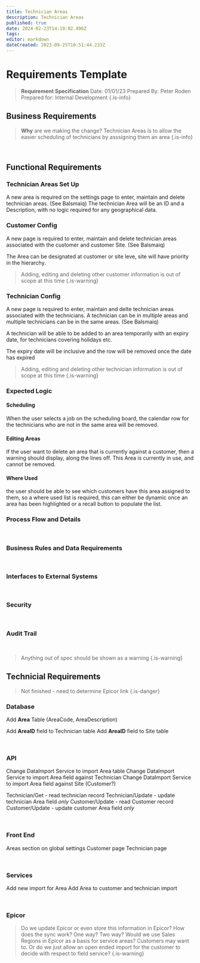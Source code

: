 ```yaml
---
title: Technician Areas
description: Technician Areas
published: true
date: 2024-02-23T14:19:02.496Z
tags: 
editor: markdown
dateCreated: 2023-09-25T10:51:44.233Z
---
```


# Requirements Template

> **Requirement Specification**
> Date: 01/01/23
> Prepared By: Peter Roden
> Prepared for: Internal Development
{.is-info}

## Business Requirements

> **Why** are we making the change?
> Technician Areas is to allow the easier scheduling of technicians by asssigning them an area
{.is-info}

<br/>

## Functional Requirements

### Technician Areas Set Up
A new area is required on the settings page to enter, maintain and delete technician areas.
(See Balsmaiq)
The technician Area will be an ID and a Description, with no logic required for any geographical data.

### Customer Config
A new page is required to enter, maintain and delete technician areas associated with the customer and customer Site.
(See Balsmaiq)

The Area can be designated at customer or site leve, site will have priority in the hierarchy.

> Adding, editing and deleting other customer information is out of scope at this time
{.is-warning}

### Technician Config
A new page is required to enter, maintain and delte technician areas associated with the  technicians.
A technician can be in multiple areas and multiple technicians can be in the same areas.
(See Balsmaiq)

A technician will be able to be added to an area temporarily with an expiry date, for technicians covering holidays etc.

The expiry date will be inclusive and the row will be removed once the date has expired

> Adding, editing and deleting other technician information is out of scope at this time
{.is-warning}

### Expected Logic

#### Scheduling
When the user selects a job on the scheduling board, the calendar row for the technicians who are not in the same area will be removed.

#### Editing Areas
If the user want to delete an area that is currently against a customer, then a warning should display, along the lines off. This Area is currently in use, and cannot be removed.

#### Where Used
the user should be able to see which customers have this area assigned to them, so a where used list is required, this can either be dynamic once an area has been highlighted or a recall button to populate the list. 





### Process Flow and Details
<br/>

### Business Rules and Data Requirements
<br/>

### Interfaces to External Systems
<br/>

### Security
<br/>

### Audit Trail
<br/>

> Anything out of spec should be shown as a warning
{.is-warning}


## Technicial Requirements

> Not finished - need to determine Epicor link
{.is-danger}


### Database

Add **Area** Table (AreaCode, AreaDescription)

Add **AreaID** field to Technician table
Add **AreaID** field to Site table

<br/>

### API

Change DataImport Service to import Area table
Change DataImport Service to import Area field against Technician
Change DataImport Service to import Area field against Site (Customer?)

Technician/Get - read technician record
Technician/Update - update technician Area field *only*
Customer/Update - read Customer record
Customer/Update - update customer Area field *only*

<br/>

### Front End

Areas section on global settings
Customer page
Technician page

<br/>

### Services

Add new import for Area
Add Area to customer and technician import

<br/>

### Epicor

> Do we update Epicor or even store this information in Epicor?
> How does the sync work? One way? Two way?
> Would we use Sales Regions in Epicor as a basis for service areas? Customers may want to. Or do we just allow an open ended import for the customer to decide with respect to field service?
{.is-warning}

